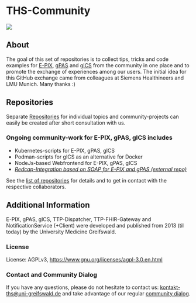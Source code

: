 # THS-Community

![](https://www.ths-greifswald.de/wp-content/uploads/2019/01/Design-Logo-THS-deutsch-271.png)

## About
The goal of this set of repositories is to collect tips, tricks and code examples for [E-PIX](https://ths-greifswald.de/e-pix), [gPAS](https://ths-greifswald.de/gpas) and [gICS](https://ths-greifswald.de/gics) from the community in one place and to promote the exchange of experiences among our users.
The initial idea for this GitHub exchange came from colleagues at Siemens Healthineers and LMU Munich. Many thanks :)
        
## Repositories   
Separate [Repositories](https://github.com/ths-community?tab=repositories) for individual topics and community-projects can easily be created after short consultation with us.

### Ongoing community-work for E-PIX, gPAS, gICS includes 
- Kubernetes-scripts for E-PIX, gPAS, gICS 
- Podman-scripts for gICS as an alternative for Docker
- NodeJs-based Webfrontend for E-PIX, gPAS, gICS 
- *[Redcap-Integration based on SOAP for E-PIX and gPAS (external repo)](https://github.com/cerhardt/redcap-pseudo-service)*

See the [list of repositories](https://github.com/ths-community?tab=repositories) for details and to get in contact with the respective collaborators.

## Additional Information

E-PIX, gPAS, gICS, TTP-Dispatcher, TTP-FHIR-Gateway and NotificationService (+Client) were developed and published from 2013 (til today) by the University Medicine Greifswald.

### License

License: AGPLv3, https://www.gnu.org/licenses/agpl-3.0.en.html

### Contact and Community Dialog
If you have any questions, please do not hesitate to contact us: [kontakt-ths@uni-greifswald.de](mailto:kontakt-ths@uni-greifswald.de) and take advantage of our regular [community dialog](https://ths-greifswald.de/community).
